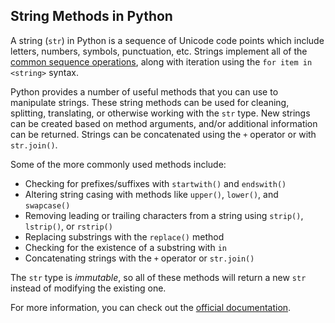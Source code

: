 ## String Methods in Python

A string (`str`) in Python is a sequence of Unicode code points which
include letters, numbers, symbols, punctuation, etc. Strings
implement all of the [common sequence operations](https:/docs.python.org/3/library/stdtypes.html#typesseq-common),
along with iteration using the `for item in <string>` syntax.

Python provides a number of useful methods that you can use to manipulate
strings. These string methods can be used for cleaning, splitting, translating,
or otherwise working with the `str` type. New strings can be created based
on method arguments, and/or additional information can be returned. Strings
can be concatenated using the `+` operator or with `str.join()`.

Some of the more commonly used methods include:

- Checking for prefixes/suffixes with `startwith()` and `endswith()`
- Altering string casing with methods like `upper()`, `lower()`, and `swapcase()`
- Removing leading or trailing characters from a string using `strip()`, `lstrip()`, or `rstrip()`
- Replacing substrings with the `replace()` method
- Checking for the existence of a substring with `in`
- Concatenating strings with the `+` operator or `str.join()`

The `str` type is _immutable_, so all of these methods will return a new `str` instead of modifying the existing one.

For more information, you can check out the
[official documentation](https://docs.python.org/3/library/stdtypes.html#string-methods).
